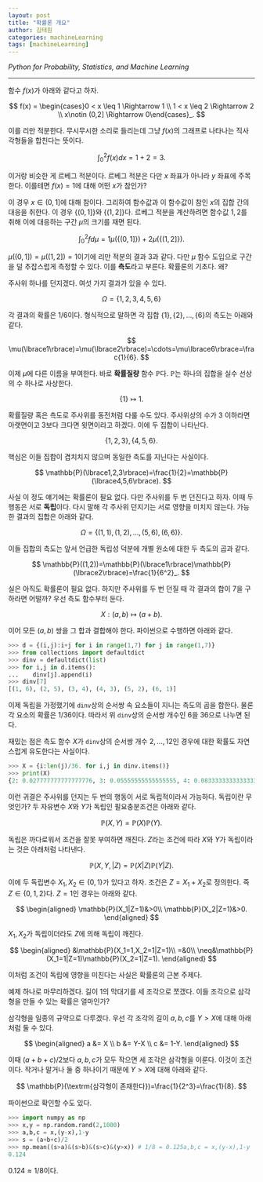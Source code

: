 ```yaml
---
layout: post
title: "확률론 개요"
author: 김태원
categories: machineLearning
tags: [machineLearning]
---
```


*Python for Probability, Statistics, and Machine Learning*

---

함수 $f(x)$가 아래와 같다고 하자.

$$
f(x) = \begin{cases}0 < x \leq 1 \Rightarrow 1 \\
       1 < x \leq 2 \Rightarrow 2 \\
       x\notin (0,2] \Rightarrow 0\end{cases}_.
$$

이를 리만 적분한다.
무시무시한 소리로 들리는데 그냥 $f(x)$의 그래프로 나타나는 직사각형들을 합친다는 뜻이다.

$$
\int^2_0f(x)dx=1+2=3.
$$

이거랑 비슷한 게 르베그 적분이다. 
르베그 적분은 다만 $x$ 좌표가 아니라 $y$ 좌표에 주목한다. 
이를테면 $f(x)=1$에 대해 어떤 $x$가 참인가?

이 경우 $x\in(0,1]$에 대해 참이다. 
그리하여 함수값과 이 함수값이 참인 $x$의 집합 간의 대응을 취한다.
이 경우 $\lbrace(0,1]\rbrace$와 $\lbrace(1,2]\rbrace$다. 
르베그 적분을 계산하려면 함수값 $1,2$를 취해 이에 대응하는 구간 $\mu$의 크기를 재면 된다. 

$$
\int^2_0fd\mu=1\mu(\lbrace(0,1]\rbrace) + 2\mu(\lbrace(1,2]\rbrace).
$$

$\mu((0,1])=\mu((1,2])=1$이기에 리만 적분의 결과 $3$과 같다. 
다만 $\mu$ 함수 도입으로 구간을 덜 추잡스럽게 측정할 수 있다. 
이를 **측도**라고 부른다. 
확률론의 기초다.
왜?

주사위 하나를 던지겠다. 
여섯 가지 결과가 있을 수 있다. 

$$
\Omega = \lbrace1,2,3,4,5,6\rbrace
$$

각 결과의 확률은 $1/6$이다. 
형식적으로 말하면 각 집합 $\lbrace1\rbrace,\lbrace2\rbrace,\ldots,\lbrace6\rbrace$의 측도는 아래와 같다. 

$$
\mu(\lbrace1\rbrace)=\mu(\lbrace2\rbrace)=\cdots=\mu\lbrace6\rbrace=\frac{1}{6}.
$$

이제 $\mu$에 다른 이름을 부여한다.
바로 **확률질량** 함수 $\mathbb{P}$다. 
$\mathbb{P}$는 하나의 집합을 실수 선상의 수 하나로 사상한다.

$$
\lbrace1\rbrace\longmapsto 1.
$$

확률질량 혹은 측도로 주사위를 동전처럼 다룰 수도 있다.
주사위상의 수가 $3$ 이하라면 아랫면이고 $3$보다 크다면 윗면이라고 하겠다.
이에 두 집합이 나타난다.

$$
\lbrace 1,2,3\rbrace,\lbrace4,5,6\rbrace.
$$

핵심은 이들 집합이 겹치치지 않으며 동일한 측도를 지닌다는 사실이다.

$$
\mathbb{P}(\lbrace1,2,3\rbrace)=\frac{1}{2}=\mathbb{P}(\lbrace4,5,6\rbrace).
$$

사실 이 정도 얘기에는 확률론이 필요 없다. 
다만 주사위를 두 번 던진다고 하자.
이때 두 행동은 서로 **독립**이다.
다시 말해 각 주사위 던지기는 서로 영향을 미치지 않는다.
가능한 결과의 집합은 아래와 같다.

$$
\Omega=\lbrace(1,1),(1,2),\ldots,(5,6),(6,6)\rbrace.
$$

이들 집합의 측도는 앞서 언급한 독립성 덕분에 개별 원소에 대한 두 측도의 곱과 같다.

$$
\mathbb{P}((1,2))=\mathbb{P}(\lbrace1\rbrace)\mathbb{P}(\lbrace2\rbrace)=\frac{1}{6^2}_.
$$

실은 아직도 확률론이 필요 없다. 
하지만 주사위를 두 번 던질 때 각 결과의 합이 $7$을 구하라면 어떨까?
우선 측도 함수부터 둔다.

$$
X:(a,b)\longmapsto (a+b).
$$

이어 모든 $(a,b)$ 쌍을 그 합과 결합해야 한다.
파이썬으로 수행하면 아래와 같다. 

```python
>>> d = {(i,j):i+j for i in range(1,7) for j in range(1,7)}
>>> from collections import defaultdict
>>> dinv = defaultdict(list)
>>> for i,j in d.items():
...    dinv[j].append(i)
>>> dinv[7]
[(1, 6), (2, 5), (3, 4), (4, 3), (5, 2), (6, 1)]
```

이제 독립을 가정했기에 `dinv`상의 순서쌍 속 요소들이 지니는 측도의 곱을 합한다.
물론 각 요소의 확률은 $1/36$이다.
따라서 위 `dinv`상의 순서쌍 개수인 $6$을 $36$으로 나누면 된다.

재밌는 점은 측도 함수 $X$가 `dinv`상의 순서쌍 개수 $2,\ldots,12$인 경우에 대한 확률도 자연스럽게 유도한다는 사실이다.

```python
>>> X = {i:len(j)/36. for i,j in dinv.items()}
>>> print(X)
{2: 0.027777777777777776, 3: 0.05555555555555555, 4: 0.08333333333333333, 5: 0.1111111111111111, 6: 0.1388888888888889, 7: 0.16666666666666666, 8: 0.1388888888888889, 9: 0.1111111111111111, 10: 0.08333333333333333, 11: 0.05555555555555555, 12: 0.027777777777777776}
```

이런 귀결은 주사위를 던지는 두 번의 행동이 서로 독립적이라서 가능하다.
독립이란 무엇인가?
두 자유변수 $X$와 $Y$가 독립인 필요충분조건은 아래와 같다.

$$
\mathbb{P}(X,Y)=\mathbb{P}(X)\mathbb{P}(Y).
$$

독립은 까다로워서 조건을 잘못 부여하면 깨진다. 
$Z$라는 조건에 따라 $X$와 $Y$가 독립이라는 것은 아래처럼 나타낸다.

$$
\mathbb{P}(X,Y,|Z)=\mathbb{P}(X|Z)\mathbb{P}(Y|Z).
$$

이에 두 독립변수 $X_1,X_2\in\{0,1\}$가 있다고 하자.
조건은 $Z=X_1+X_2$로 정의한다. 
즉 $Z\in\{0,1,2\}$다. 
$Z=1$인 경우는 아래와 같다.

$$
\begin{aligned}
\mathbb{P}(X_1|Z=1)&>0\\
        \mathbb{P}(X_2|Z=1)&>0.
\end{aligned}
$$

$X_1,X_2$가 독립이더라도 $Z$에 의해 독립이 깨진다. 

$$
\begin{aligned}
&\mathbb{P}(X_1=1,X_2=1|Z=1)\\
        =&0\\
        \neq&\mathbb{P}(X_1=1|Z=1)\mathbb{P}(X_2=1|Z=1).
\end{aligned}
$$

이처럼 조건이 독립에 영향을 미친다는 사실은 확률론의 근본 주제다. 

예제 하나로 마무리하겠다.
길이 $1$의 막대기를 세 조각으로 쪼갰다. 
이들 조각으로 삼각형을 만들 수 있는 확률은 얼마인가?

삼각형을 일종의 규약으로 다루겠다. 
우선 각 조각의 길이 $a,b,c$를 $Y>X$에 대해 아래처럼 둘 수 있다.

$$
\begin{aligned}
a &= X \\
     b &= Y-X \\
     c &= 1-Y.
\end{aligned}
$$

이때 $(a+b+c)/2$보다 $a,b,c$가 모두 작으면 세 조각은 삼각형을 이룬다. 
이것이 조건이다.
작거나 말거나 둘 중 하나이기 때문에 $Y>X$에 대해 아래와 같다.

$$
\mathbb{P}(\textrm{삼각형이 존재한다})=\frac{1}{2^3}=\frac{1}{8}.
$$

파이썬으로 확인할 수도 있다.

```python
>>> import numpy as np
>>> x,y = np.random.rand(2,1000)
>>> a,b,c = x,(y-x),1-y 
>>> s = (a+b+c)/2 
>>> np.mean((s>a)&(s>b)&(s>c)&(y>x)) # 1/8 = 0.125a,b,c = x,(y-x),1-y
0.124 
```

$0.124\approx1/8$이다. 
